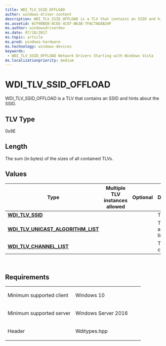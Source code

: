 ```yaml
---
title: WDI_TLV_SSID_OFFLOAD
author: windows-driver-content
description: WDI_TLV_SSID_OFFLOAD is a TLV that contains an SSID and hints about the SSID.
ms.assetid: 6CF08BEB-8CEE-4C07-B63B-7FAC7AEAB24F
ms.author: windowsdriverdev 
ms.date: 07/18/2017 
ms.topic: article 
ms.prod: windows-hardware 
ms.technology: windows-devices 
keywords:
 - WDI_TLV_SSID_OFFLOAD Network Drivers Starting with Windows Vista
ms.localizationpriority: medium
---
```


# WDI\_TLV\_SSID\_OFFLOAD


WDI\_TLV\_SSID\_OFFLOAD is a TLV that contains an SSID and hints about the SSID.

## TLV Type


0x9E

## Length


The sum (in bytes) of the sizes of all contained TLVs.

## Values


| Type                                                                         | Multiple TLV instances allowed | Optional | Description                 |
|------------------------------------------------------------------------------|--------------------------------|----------|-----------------------------|
| [**WDI\_TLV\_SSID**](wdi-tlv-ssid.md)                                       |                                |          | The SSID.                   |
| [**WDI\_TLV\_UNICAST\_ALGORITHM\_LIST**](wdi-tlv-unicast-algorithm-list.md) |                                |          | The unicast algorithm list. |
| [**WDI\_TLV\_CHANNEL\_LIST**](wdi-tlv-channel-list.md)                      |                                |          | The channel list.           |

 

Requirements
------------

<table>
<colgroup>
<col width="50%" />
<col width="50%" />
</colgroup>
<tbody>
<tr class="odd">
<td><p>Minimum supported client</p></td>
<td><p>Windows 10</p></td>
</tr>
<tr class="even">
<td><p>Minimum supported server</p></td>
<td><p>Windows Server 2016</p></td>
</tr>
<tr class="odd">
<td><p>Header</p></td>
<td>Wditypes.hpp</td>
</tr>
</tbody>
</table>

 

 




